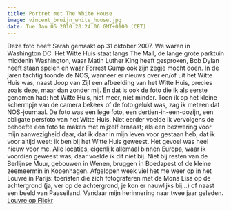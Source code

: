 ```yaml
---
title: Portret met The White House
image: vincent_bruijn_white_house.jpg
date: Tue Jan 05 2010 20:24:06 GMT+0100 (CET)
---
```


Deze foto heeft Sarah gemaakt op 31 oktober 2007. We waren in Washington DC. Het Witte Huis staat langs The Mall, de lange grote parktuin middenin Washington, waar Matin Luther King heeft gesproken, Bob Dylan heeft staan spelen en waar Forrest Gump ook zijn zegje mocht doen. In de jaren tachtig toonde de NOS, wanneer er nieuws over en/of uit het Witte Huis was, naast Joop van Zijl een afbeelding van het Witte Huis, precies zoals deze, maar dan zonder mij. En dat is ook de foto die ik als eerste genomen had: het Witte Huis, niet meer, niet minder. Toen ik op het kleine schermpje van de camera bekeek of de foto gelukt was, zag ik meteen dat NOS-journaal. De foto was een lege foto, een dertien-in-een-dozijn, een obligate persfoto van het Witte Huis. Niet eerder voelde ik vervolgens de behoefte een foto te maken met mijzelf ernaast; als een bezwering voor mijn aanwezigheid daar, dat ik daar in mijn leven voor gestaan heb, dat ik voor altijd weet: ik ben bij het Witte Huis geweest. Het gevoel was heel nieuw voor me. Alle locaties, eigenlijk allemaal binnen Europa, waar ik voordien geweest was, daar voelde ik dit niet bij. Niet bij resten van de Berlijnse Muur, gebouwen in Wenen, bruggen in Boedapest of de kleine zeemeermin in Kopenhagen.
Afgelopen week viel het me weer op in het Louvre in Parijs: toeristen die zich fotograferen met de Mona Lisa op de achtergrond (ja, ver op de achtergrond, je kon er nauwlijks bij...) of naast een beeld van Paaseiland. Vandaar mijn herinnering naar twee jaar geleden.
<br />
<a href="http://www.flickr.com/search/?q=louvre&amp;d=taken-20091231-20100103&amp;ct=0&amp;mt=photos&amp;adv=1">Louvre op Flickr</a>
